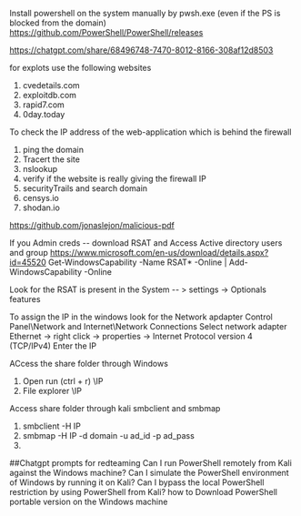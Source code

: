 Install powershell on the system manually by pwsh.exe (even if the PS is blocked from the domain)
https://github.com/PowerShell/PowerShell/releases

https://chatgpt.com/share/68496748-7470-8012-8166-308af12d8503


for explots use the following websites 
1. cvedetails.com 
2. exploitdb.com 
3. rapid7.com 
4. 0day.today 

To check the IP address of the web-application which is behind the firewall 
1. ping the domain 
2. Tracert the site
3. nslookup 
4. verify if the website is really giving the firewall IP 
5. securityTrails and search domain 
6. censys.io 
7. shodan.io


https://github.com/jonaslejon/malicious-pdf

If you Admin creds -- download RSAT and Access Active directory users and group 
https://www.microsoft.com/en-us/download/details.aspx?id=45520
Get-WindowsCapability -Name RSAT* -Online | Add-WindowsCapability -Online 

Look for the RSAT is present in the System -- > settings -> Optionals features 

To assign the IP in the windows look for the Network apdapter 
Control Panel\Network and Internet\Network Connections 
Select network adapter Ethernet -> right click -> properties -> Internet Protocol version 4 (TCP/IPv4) 
Enter the IP 

ACcess the share folder through Windows 
1. Open run (ctrl + r) \\IP
2. File explorer \\IP


Access share folder through kali 
smbclient and smbmap 
1. smbclient -H IP
2. smbmap -H IP -d domain -u ad_id -p ad_pass
3. 




##Chatgpt prompts for redteaming 
Can I run PowerShell remotely from Kali against the Windows machine?
Can I simulate the PowerShell environment of Windows by running it on Kali?
Can I bypass the local PowerShell restriction by using PowerShell from Kali?
how to Download PowerShell portable version on the Windows machine
